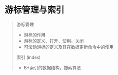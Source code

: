 # 游标管理与索引

> 游标管理
> * 游标的作用
> * 游标的定义、打开、使用、关闭
> * 可滚动游标的定义及其在数据更新命令中的使用
> 
> 索引 (index)
> *	B+索引的数据结构，搜索算法


